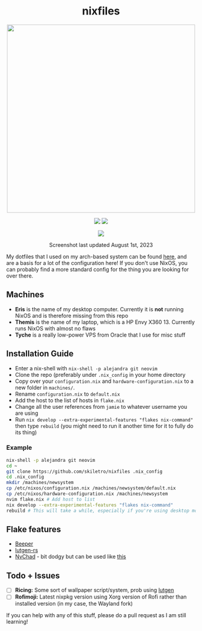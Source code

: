 <div align=center>
<h1>nixfiles</h1>
</h2><img src="https://raw.githubusercontent.com/catppuccin/catppuccin/main/assets/palette/macchiato.png" width="500" />
<p></p>
  <img src="https://img.shields.io/github/stars/skiletro/nixfiles?color=f5c2e7&labelColor=303446&style=for-the-badge&logo=starship&logoColor=f5c2e7">
  <img src="https://img.shields.io/github/repo-size/skiletro/nixfiles?color=fab387&labelColor=303446&style=for-the-badge&logo=github&logoColor=fab387">
 <p></p>
 <img src="https://cdn.discordapp.com/attachments/999330089655345194/1135920400233156739/image.png"></img>
 <p>Screenshot last updated August 1st, 2023</p>
</div>

My dotfiles that I used on my arch-based system can be found [here](https://github.com/skiletro/archfiles), and are a basis for a lot of the configuration here! If you don't use NixOS, you can probably find a more standard config for the thing you are looking for over there.

## Machines
* **Eris** is the name of my desktop computer. Currently it is **not** running NixOS and is therefore missing from this repo
* **Themis** is the name of my laptop, which is a HP Envy X360 13. Currently runs NixOS with almost no flaws
* **Tyche** is a really low-power VPS from Oracle that I use for misc stuff

## Installation Guide
- Enter a nix-shell with `nix-shell -p alejandra git neovim`
- Clone the repo (preferably under `.nix_config` in your home directory
- Copy over your `configuration.nix` and `hardware-configuration.nix` to a new folder in `machines/`.
- Rename `configuration.nix` to `default.nix`
- Add the host to the list of hosts in `flake.nix`
- Change all the user references from `jamie` to whatever username you are using
- Run `nix develop --extra-experimental-features "flakes nix-command"` then type `rebuild` (you might need to run it another time for it to fully do its thing)

### Example
```bash
nix-shell -p alejandra git neovim
cd ~
git clone https://github.com/skiletro/nixfiles .nix_config
cd .nix_config
mkdir /machines/newsystem
cp /etc/nixos/configuration.nix /machines/newsystem/default.nix
cp /etc/nixos/hardware-configuration.nix /machines/newsystem
nvim flake.nix # Add host to list
nix develop --extra-experimental-features "flakes nix-command"
rebuild # This will take a while, especially if you're using desktop modules
```

## Flake features
* [Beeper](https://www.beeper.com/)
* [lutgen-rs](https://github.com/ozwaldorf/lutgen-rs)
* [NvChad](https://nvchad.com/) - bit dodgy but can be used like [this](https://github.com/skiletro/nixfiles/blob/f2459817670ce5d11a5094ae4b4006e3d52501df/home/neovim/default.nix)


## Todo + Issues
- [ ] **Ricing:** Some sort of wallpaper script/system, prob using [lutgen](https://github.com/ozwaldorf/lutgen-rs)
- [ ] **Rofimoji:** Latest nixpkg version using Xorg version of Rofi rather than installed version (in my case, the Wayland fork)

If you can help with any of this stuff, please do a pull request as I am still learning!
